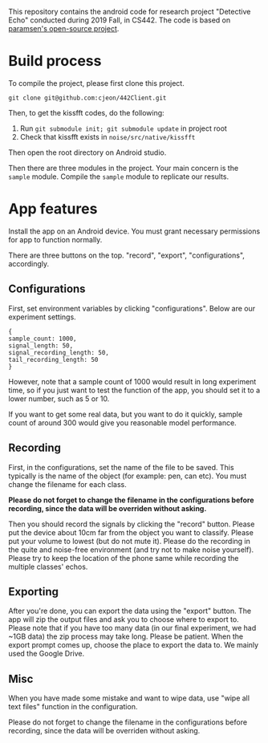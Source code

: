This repository contains the android code for research project "Detective Echo" conducted during 2019 Fall, in CS442. The code is based on [paramsen's open-source project](https://github.com/paramsen/noise). 

# Build process

To compile the project, please first clone this project.

```
git clone git@github.com:cjeon/442Client.git
```

Then, to get the kissfft codes, do the following:

1. Run `git submodule init; git submodule update` in project root
2. Check that kissfft exists in `noise/src/native/kissfft`

Then open the root directory on Android studio.

Then there are three modules in the project. Your main concern is the `sample` module. Compile the `sample` module to replicate our results.

# App features

Install the app on an Android device. You must grant necessary permissions for app to function normally.

There are three buttons on the top. "record", "export", "configurations", accordingly.

## Configurations

First, set environment variables by clicking "configurations". Below are our experiment settings.

```
{
sample_count: 1000,
signal_length: 50,
signal_recording_length: 50,
tail_recording_length: 50
}
```

However, note that a sample count of 1000 would result in long experiment time, so if you just want to test the function of the app, 
you should set it to a lower number, such as 5 or 10.

If you want to get some real data, but you want to do it quickly, sample count of around 300 would give you reasonable model performance.

## Recording

First, in the configurations, set the name of the file to be saved. This typically is the name of the object (for example: pen, can etc). You must change the filename for each class.

**Please do not forget to change the filename in the configurations before recording, since the data will be overriden without asking.**

Then you should record the signals by clicking the "record" button. Please put the device about 10cm far from the object you want to classify.
Please put your volume to lowest (but do not mute it). Please do the recording in the quite and noise-free environment (and try not to make noise yourself). Please try to keep the location of the phone same while recording the multiple classes' echos. 

## Exporting

After you're done, you can export the data using the "export" button. The app will zip the output files and ask you to choose where to export to. Please note that if you have too many data (in our final experiment, we had ~1GB data) the zip process may take long. Please be patient. When the export prompt comes up, choose the place to export the data to. We mainly used the Google Drive.

## Misc

When you have made some mistake and want to wipe data, use "wipe all text files" function in the configuration.

Please do not forget to change the filename in the configurations before recording, since the data will be overriden without asking.


